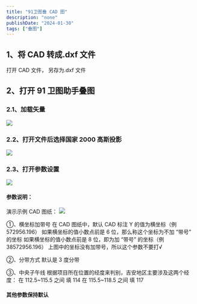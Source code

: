 ```yaml
---
title: "91卫图叠 CAD 图"
description: "none"
publishDate: "2024-01-30"
tags: ["叠图"]
---
```


<!-- more --> 

## 1、将 CAD 转成.dxf 文件

打开 CAD 文件， 另存为.dxf 文件

## 2、打开 91 卫图助手叠图

### 2.1、加载矢量

![](https://i.730307.xyz/202407192127440.avif)

### 2.2、打开文件后选择国家 2000 高斯投影

![](https://i.730307.xyz/202407192136659.avif)

### 2.3、打开参数设置

![](https://i.730307.xyz/202407192133212.avif)

#### 参数说明：

演示示例 CAD 图纸：
![](https://i.730307.xyz/202407192135536.avif)

①、横坐标加带号
在 CAD 图纸中，默认 CAD 标注 Y 的值为横坐标（例 572956.196）
如果横坐标的值小数点前是 6 位，那么称这个坐标为不加 “带号” 的坐标
如果横坐标的值小数点前是 8 位，即为加 “带号” 的坐标（例 38572956.196）
上图中的坐标没有加带号，所以这个参数不要打√

②、分带方式
默认是 3 度分带

③、中央子午线
根据项目所在位置的经度来判别，吉安地区主要涉及这两个经度：
在 112.5~115.5 之间 填 114
在 115.5~118.5 之间 填 117

#### 其他参数保持默认
